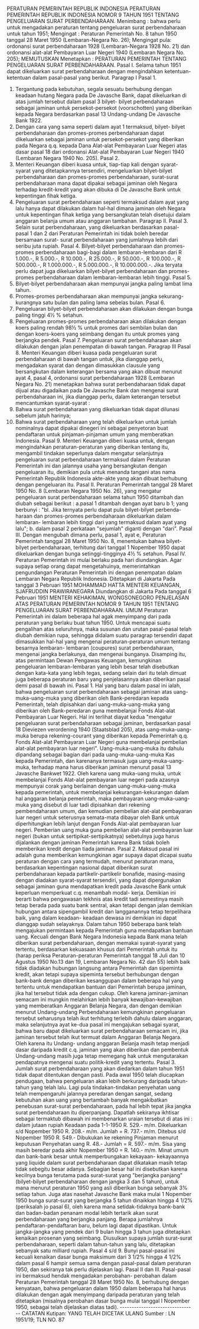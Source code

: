  PERATURAN PEMERINTAH REPUBLIK INDONESIA PERATURAN PEMERINTAH REPUBLIK INDONESIA NOMOR 9 TAHUN 1951 TENTANG PENGELUARAN SURAT PERBENDAHARAAN.
Menimbang :
 bahwa perlu untuk mengadakan peraturan tentang pengeluaran surat perbendaharaan untuk tahun 1951;
Mengingat :
 Peraturan Pemerintah No. 8 tahun 1950 tanggal 28 Maret 1950 (Lembaran-Negara No. 26); Mengingat pula: ordonansi surat perbendaharaan 1928 (Lembaran-Negara 1928 No. 21) dan ordonansi alat-alat Pembayaran Luar Negeri 1940 (Lembaran Negara No. 205); MEMUTUSKAN Menetapkan : PERATURAN PEMERINTAH TENTANG PENGELUARAN SURAT PERBENDAHARAAN. Pasal I. Selama tahun 1951 dapat dikeluarkan surat perbendaharaan dengan mengindahkan ketentuan-ketentuan dalam pasal-pasal yang berikut. Paragrap I Pasal 1.
1. Tergantung pada kebutuhan, segala sesuatu berhubung dengan keadaan hutang Negara pada De Javasche Bank, dapat dikeluarkan di atas jumlah tersebut dalam pasal 3 bilyet- bilyet perbendaharaan sebagai jaminan untuk persekot-persekot (voorschotten) yang diberikan kepada Negara berdasarkan pasal 13 Undang-undang De Javasche Bank 1922.
2. Dengan cara yang sama seperti dalam ayat 1 termaksud, bilyet- bilyet perbendaharaan dan promes-promes perbendaharaan dapat dikeluarkan sebagai jaminan untuk persekot-persekot yang diberikan pada Negara q.q. kepada Dana Alat-alat Pembayaran Luar Negeri atas dasar pasal 18 dari ordonansi Alat-alat Pembayaran Luar Negeri 1940 (Lembaran Negara 1940 No. 205). Pasal 2.
1. Menteri Keuangan diberi kuasa untuk, tiap-tiap kali dengan syarat-syarat yang ditetapkannya tersendiri, mengeluarkan bilyet-bilyet perbendaharaan dan promes-promes perbendaharaan, surat-surat perbendaharaan mana dapat dipakai sebagai jaminan oleh Negara terhadap kredit-kredit yang akan dibuka di De Javasche Bank untuk kepentingan fihak ketiga.
2. Pengeluaran surat perbendaharaan seperti termaksud dalam ayat yang lalu hanya dapat dilakukan dalam hal-hal dimana jaminan oleh Negara untuk kepentingan fihak ketiga yang bersangkutan telah disetujui dalam anggaran belanja umum atau anggaran tambahan. Paragrap II. Pasal 3. Selain surat perbendaharaan, yang dikeluarkan berdasarkan pasal- pasal 1 dan 2 dari Peraturan Pemerintah ini tidak boleh beredar bersamaan surat- surat perbendaharaan yang jumlahnya lebih dari seribu juta rupiah. Pasal 4. Bilyet-bilyet perbendaharaan dan promes-promes perbendaharaan bagi-bagi dalam lembaran-lembaran dari R 1.000.-, R 5.000.-, R 10.000.-, R 25.000.-, R 50.000.-, R 100.000.-, R 500.000.-, R 1.000.000.-, R 5.000.000.-, R 10.000.000.-. Jika teryata perlu dapat juga dikeluarkan bilyet-bilyet perbendaharaan dan promes- promes perbendaharaan dalam lembaran-lembaran lebih tinggi. Pasal 5.
1. Bilyet-bilyet perbendaharaan akan mempunyai jangka paling lambat lima tahun.
2. Promes-promes perbendaharaan akan mempunyai jangka sekurang- kurangnya satu bulan dan paling lama sebelas bulan. Pasal 6.
1. Pengeluaran bilyet-bilyet perbendaharaan akan dilakukan dengan bunga paling tinggi 4½ % setahun.
2. Pengeluaran promes-promes perbendaharaan akan dilakukan dengan koers paling rendah 98½ % untuk promes dari sembilan bulan dan dengan koers-koers yang seimbang dengan itu untuk promes yang berjangka pendek. Pasal 7. Pengeluaran surat perbendaharaan akan dilakukan dengan jalan penempatan di bawah tangan. Paragrap III Pasal 8. Menteri Keuangan diberi kuasa pada pengeluaran surat perbendaharaan di bawah tangan untuk, jika dianggap perlu, mengadakan syarat dan dengan dimasukkan clausule yang bersangkutan dalam keterangan bersama yang akan dibuat menurut ayat 4, pasal 4, ordonansi surat perbendaharaan 1928 (Lembaran Negara No. 21) menetapkan bahwa surat perbendaharaan tidak dapat dijual atau digadaikan pada De Javasche Bank dan mengenai surat perbendaharaan ini, jika dianggap perlu, dalam keterangan tersebut mencantumkan syarat-syarat :
1. Bahwa surat perbendaharaan yang dikeluarkan tidak dapat dilunasi sebelum jatuh harinya;
2. Bahwa surat perbendaharaan yang telah dikeluarkan untuk jumlah nominalnya dapat dipakai dinegeri ini sebagai penyetoran buat pendaftaran untuk pinjaman-pinjaman umum yang memberatkan Indonesia. Pasal 9. Menteri Keuangan diberi kuasa untuk, dengan mengindahkan peraturan-peraturan yang diberikan tentang itu, mengambil tindakan seperlunya dalam mengatur selanjutnya pengeluaran surat perbendaharaan termaksud dalam Peraturan Pemerintah ini dan jalannya usaha yang bersangkutan dengan pengeluaran itu, demikian pula untuk menanda tangani atas nama Pemerintah Republik Indonesia akte-akte yang akan dibuat berhubung dengan pengeluaran itu. Pasal II. Peraturan Pemerintah tanggal 28 Maret 1950 No. 8 (Lembaran Negara 1950 No. 26), yang mengatur pengeluaran surat perbendaharaan selama tahun 1950 ditambah dan diubah sebagai berikut :
a.pasal 1 ditambah dengan ayat baru b 1; yang berbunyi : "bl. Jika ternyata perlu dapat pula bilyet-bilyet perbenda-haraan dan promes-promes perbendaharaan dikeluarkan dalam lembaran- lembaran lebih tinggi dari yang termaksud dalam ayat yang lalu";
b. dalam pasal 2 perkataan "sejumlah" diganti dengan "dari". Pasal III. Dengan mengubah dimana perlu, pasal 1, ayat e, Peraturan Pemerintah tanggal 28 Maret 1950 No. 8, menentukan bahwa bilyet- bilyet perbendaharaan, terhitung dari tanggal 1 Nopember 1950 dapat dikeluarkan dengan bunga setinggi-tingginya 4½ % setahun. Pasal IV. Peraturan Pemerintah ini mulai berlaku pada hari diundangkan. Agar supaya setiap orang dapat mengetahuinya, memerintahkan pengundangan Peraturan Pemerintah ini dengan penempatan dalam Lembaran Negara Republik Indonesia. Ditetapkan di Jakarta Pada tanggal 3 Pebruari 1951 MOHAMMAD HATTA MENTERI KEUANGAN, SJAFRUDDIN PRAWIRANEGARA Diundangkan di Jakarta Pada tanggal 6 Pebruari 1951 MENTERI KEHAKIMAN, WONGSONEGORO PENJELASAN ATAS PERATURAN PEMERINTAH NOMOR 9 TAHUN 1951 TENTANG PENGELUARAN SURAT PERBENDAHARAAN. UMUM Peraturan Pemerintah ini dalam beberapa hal agak menyimpang dari pada peraturan yang berlaku buat tahun 1950. Untuk mencapai suatu pengalihan atas seluruhnya, maka susunan dan urutan pasal-pasal telah diubah demikian rupa, sehingga didalam suatu paragrap tersendiri dapat dimasukkan hal-hal yang mengenai peraturan-peraturan umum tentang besarnya lembaran- lembaran (coupures) surat perbendaharaan, mengenai jangka berlakunya, dan mengenai bunganya. Disamping itu, atas permintaan Dewan Pengawas Keuangan, kemungkinan pengeluaran lembaran-lembaran yang lebih besar telah disebutkan dengan kata-kata yang lebih tegas, sedang selain dari itu telah dimuat juga beberapa peraturan baru yang penjelasannya akan diberikan pasal demi pasal di bawah ini. Pasal 1. Hal yang baru dalam pasal ini ialah, bahwa pengeluaran surat perbendaharaan sebagai jaminan atas uang-muka-uang-muka yang diberikan oleh Bank-peredaran kepada Pemerintah, telah dipisahkan dari uang-muka-uang-muka yang diberikan oleh Bank-peredaran guna membelanjai Fonds Alat-alat Pembayaran Luar Negeri. Hal ini terlihat diayat kedua "mengatur pengeluaran surat perbendaharaan sebagai jaminan, berdasarkan pasal 18 Dieviezen verordening 1940 (Staatsblad 205), atas uang-muka-uang-muka berupa rekening-courant yang diberikan kepada Pemerintah q.q. Fonds Alat-alat Pembayaran Luar Negeri guna membelanjai pembelian alat-alat pembayaran luar negeri". Uang-muka-uang-muka itu dahulu dipandang sebagai bagian dari pada uang-muka-uang-muka Kas kepada Pemerintah, dan karenanya termasuk juga uang-muka-uang-muka, terhadap mana harus diberikan jaminan menurut pasal 13 Javasche Bankwet 1922. Oleh karena uang muka-uang muka, untuk membelanjai Fonds Alat-alat pembayaran luar negeri pada azasnya mempunyai corak yang berlainan dengan uang-muka-uang-muka kepada pemerintah, untuk membelanjai kekurangan-kekurangan dalam hal anggaran belanja pemerintah, maka pembayaran uang-muka-uang-muka yang disebut di luar tadi dipisahkan dari rekening pembendaharaan umum, dan kemudian pembelian alat-alat pembayaran luar negeri untuk seterusnya semata-mata dibayar oleh Bank untuk diperhitungkan lebih lanjut dengan Fonds Alat-alat pembayaran luar negeri. Pemberian uang muka guna pembelian alat-alat pembayaran luar negeri (bukan untuk sertipikat-sertipikatnya) sebetulnya juga harus dijalankan dengan jaminan Pemerintah karena Bank tidak boleh memberikan kredit dengan tiada jaminan. Pasal 2. Maksud pasal ini adalah guna memberikan kemungkinan agar supaya dapat dicapai suatu peraturan dengan cara yang termudah, menurut peraturan mana, berdasarkan kepentingan nasional dapat diberikan surat perbendaharaan kepada partikelir-partikelir bonafide, masing-masing dengan diadakan syarat-syarat tersendiri, yang dapat dipergunakan sebagai jaminan guna mendapatkan kredit pada Javasche Bank untuk keperluan memperkuat c.q. menambah modal- kerja. Demikian ini berarti bahwa pengawasan tekhnis atas kredit tadi semestinya masih tetap berada pada suatu bank sentral, akan tetapi dengan jalan demikian hubungan antara sipengambil kredit dan langganannya tetap terpelihara baik, yang dalam keadaan- keadaan dewasa ini demikian ini dapat dianggap sudah selayaknya. Dalam tahun 1950 beberapa bank telah mengajukan permintaan kepada Pemerintah guna mendapatkan bantuan uang. Kecuali dengan Bank Negara Indonesia kepada Bank mana telah diberikan surat perbendaharaan, dengan memakai syarat-syarat yang tertentu, berdasarkan kekuasaan khusus dari Pemerintah untuk itu (harap periksa Peraturan-peraturan Pemerintah tanggal 18 Juli dan 10 Agustus 1950 No.13 dan 19, Lembaran Negara No. 42 dan 55) lebih baik tidak diadakan hubungan langsung antara Pemerintah dan sipeminta kredit, akan tetapi supaya sipeminta tersebut berhubungan dengan bank-bank dengan diberikan kesanggupan dalam beberapa hal yang tertentu untuk mendapatkan bantuan dari Pemerintah berupa jaminan, jika hal tersebut tidak ada dengan cukup. Oleh karena jaminan-jaminan semacam ini mungkin melahirkan lebih banyak kewajiban-kewajiban yang memberatkan Anggaran Belanja Negara, dan dengan demikian menurut Undang-undang Perbendaharaan kemungkinan pengeluaran tersebut seharusnya telah ikut terhitung terlebih dahulu dalam anggaran, maka selanjutnya ayat ke-dua pasal ini mengajukan sebagai syarat, bahwa baru dapat dikeluarkan surat perbendaharaan semacam ini, jika jaminan tersebut telah ikut termuat dalam Anggaran Belanja Negara. Oleh karena itu Undang- undang anggaran Belanja masih tetap menjadi dasar daripada kredit c.q. jaminan yang akan diberikan dan pembentuk Undang-undang masih juga tetap memegang hak untuk mengutarakan pendapatnya mengenai suatu politik-kredit yang tertentu. Pasal 3. Jumlah surat perbendaharaan yang akan diedarkan dalam tahun 1951 tidak dapat ditentukan dengan pasti. Pada awal 1950 telah diucapkan pendugaan, bahwa pengeluaran akan lebih berkurang daripada tahun-tahun yang telah lalu. Lagi pula tindakan-tindakan penyehatan uang telah mempengaruhi jalannya peredaran dengan sangat, sedang kebutuhan akan uang yang bertambah banyak mengakibatkan penebusan surat-surat perbendaharaan, pada hal lebih tepat jika jangka surat perbendaharaan itu diperpanjang. Dapatlah sekiranya ikhtisar sebagai termaktub dibawah ini membenarkan uraian tersebut di atas ini : dalam jutaan rupiah Keadaan pada 1-1-1950 R. 529.- m/m. Dikeluarkan s/d Nopember 1950 R. 208.- m/m. Jumlah = R. 737.- m/m. Ditebus s/d Nopember 1950 R. 549.- Dibukukan ke rekening Pinjaman menurut keputusan Penyehatan uang R. 48.- Jumlah = R. 597.- m/m. Sisa yang masih beredar pada akhir Nopember 1950 = R. 140.- m/m. Minat umum dan bank-bank besar untuk memperbungakan kekayaan- kekayaannya yang liquide dalam surat perbendaharaan dapat dikatakan masih tetap tidak sebegitu besar adanya. Sebagian besar hal ini disebutkan karena kecilnya bunga terutama pada surat-surat yang "berjangka panjang" (bilyet-bilyet perbendaharaan dengan jangka 3 dan 5 tahun), untuk mana menurut peraturan 1950 yang asli diberikan bunga sebanyak 3% setiap tahun. Juga atas nasehat Javasche Bank maka mulai 1 Nopember 1950 bunga surat-surat yang berjangka 5 tahun dinaikkan hingga 4 1/2% (periksalah jo pasal 6), oleh karena mana setidak-tidaknya bank-bank dan badan-badan penanam modal lebih tertarik akan surat perbendaharaan yang berjangka panjang. Berapa jumlahnya pendaftaran-pendaftaran baru, belum lagi dapat dipastikan. Untuk jangka-jangka yang pendek dari 9 bulan hingga 3 tahun juga ditetapkan kenaikan prosenan yang seimbang. Diusulkan supaya jumlah surat-surat perbendaharaan, seperti dalam tahun-tahun yang lalu, ditetapkan sebanyak satu milliard rupiah. Pasal 4 s/d 9. Bunyi pasal-pasal ini kecuali kenaikan dasar bunga maksimum dari 3 1/2% hingga 4 1/2% dalam pasal 6 hampir semua sama dengan pasal-pasal dalam peraturan 1950, dan sekiranya tak perlu dijelaskan lagi. Pasal II dan III. Pasal-pasal ini bermaksud hendak mengadakan perobahan- perobahan dalam Peraturan Pemerintah tanggal 28 Maret 1950 No. 8, berhubung dengan kenyataan, bahwa pengeluaran dalam 1950 dalam beberapa hal harus dilakukan dengan agak menyimpang daripada peraturan yang telah ditetapkan (misalnya perobahan dasar bunga mulai tanggal I Nopember 1950, sebagai telah dijelaskan diatas tadi). -------------------------------- CATATAN Kutipan: YANG TELAH DICETAK ULANG Sumber : LN 1951/19; TLN NO. 87
